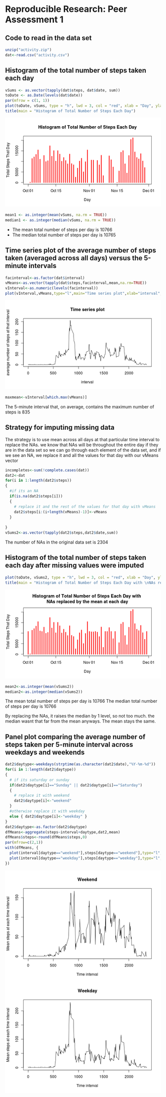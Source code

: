 # Reproducible Research: Peer Assessment 1


## Code to read in the data set

```r
unzip("activity.zip")
dat<-read.csv("activity.csv")
```
## Histogram of the total number of steps taken each day


```r
vSums <- as.vector(tapply(dat$steps, dat$date, sum))
toDate <- as.Date(levels(dat$date))
par(mfrow = c(1, 1))
plot(toDate, vSums, type = "h", lwd = 3, col = "red", xlab = "Day", ylab = "Total Steps That Day")
title(main = "Histogram of Total Number of Steps Each Day")
```

![plot of chunk totalsteps](figure/totalsteps.png) 

```r
mean1 <- as.integer(mean(vSums, na.rm = TRUE))
median1 <- as.integer(median(vSums, na.rm = TRUE))
```

* The mean total number of steps per day is 10766
* The median total number of steps per day is 10765

## Time series plot of the average number of steps taken (averaged across all days) versus the 5-minute intervals


```r
facinterval<-as.factor(dat$interval)
vMeans<-as.vector(tapply(dat$steps,facinterval,mean,na.rm=TRUE))
vInterval<-as.numeric(levels(facinterval))
plot(vInterval,vMeans,type="l",main="Time series plot",xlab="interval",ylab="average number of steps at that interval")
```

![plot of chunk activitycalc](figure/activitycalc.png) 

```r
maxmean<-vInterval[which.max(vMeans)]
```
The 5-minute interval that, on average, contains the maximum number of steps is 835


## Strategy for imputing missing data

The strategy is to use mean across all days at that particular time interval to replace the NAs. we know that NAs will be throughout the entire day if they are in the data set
so we can go through each element of the data set, and if we see an NA, we replace it and all the values for that day with our vMeans vector


```r
incompletes<-sum(!complete.cases(dat))
dat2<-dat
for(i in 1:length(dat2$steps))
{
  #if its an NA
  if(is.na(dat2$steps[i]))
  {
    # replace it and the rest of the values for that day with vMeans
    dat2$steps[i:(i+length(vMeans)-1)]<-vMeans
  }

}
vSums2<-as.vector(tapply(dat2$steps,dat2$date,sum))
```

The number of NAs in the original data set is 2304


## Histogram of the total number of steps taken each day after missing values were imputed


```r
plot(toDate, vSums2, type = "h", lwd = 3, col = "red", xlab = "Day", ylab = "Total Steps That Day")
title(main = "Histogram of Total Number of Steps Each Day with \nNAs replaced by the mean at each day")
```

![plot of chunk totalstepsafterreplace](figure/totalstepsafterreplace.png) 


```r
mean2<-as.integer(mean(vSums2))
median2<-as.integer(median(vSums2))
```

The mean total number of steps per day is 10766
The median total number of steps per day is 10766

By replacing the NAs, it raises the median by 1 level, so not too much. the median wasnt that far from the mean anyways. The mean stays the same. 

## Panel plot comparing the average number of steps taken per 5-minute interval across weekdays and weekends


```r
dat2$daytype<-weekdays(strptime(as.character(dat2$date),"%Y-%m-%d"))
for(i in 1:length(dat2$daytype))
{
  # if its saturday or sunday
  if(dat2$daytype[i]=="Sunday" || dat2$daytype[i]=="Saturday")
  {
    # replace it with weekend
    dat2$daytype[i]<-"weekend"
  }
  #otherwise replace it with weekday
  else { dat2$daytype[i]<-"weekday" }
}
dat2$daytype<-as.factor(dat2$daytype)
dfMeans<-aggregate(steps~interval+daytype,dat2,mean)
dfMeans$steps<-round(dfMeans$steps,0)
par(mfrow=c(2,1))
with(dfMeans, {
  plot(interval[daytype=="weekend"],steps[daytype=="weekend"],type="l",main="Weekend",xlab="Time interval",ylab="Mean steps at each time interval")
  plot(interval[daytype=="weekday"],steps[daytype=="weekday"],type="l",main="Weekday",xlab="Time interval",ylab="Mean steps at each time interval")
})
```

![plot of chunk weekdayvsweekend](figure/weekdayvsweekend.png) 
